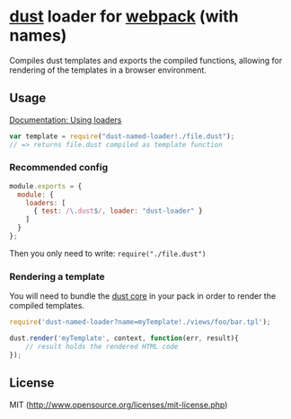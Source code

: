 # [dust](https://github.com/linkedin/dustjs) loader for [webpack](http://webpack.github.io/) (with names)

Compiles dust templates and exports the compiled functions, allowing for rendering of the templates in a browser environment.

## Usage

[Documentation: Using loaders](http://webpack.github.io/docs/using-loaders.html)

``` javascript
var template = require("dust-named-loader!./file.dust");
// => returns file.dust compiled as template function
```

### Recommended config

``` javascript
module.exports = {
  module: {
    loaders: [
      { test: /\.dust$/, loader: "dust-loader" }
    ]
  }
};
```

Then you only need to write: `require("./file.dust")`

### Rendering a template

You will need to bundle the [dust core](https://github.com/linkedin/dustjs/blob/master/dist/dust-core.js) in your pack in order to render the compiled templates.

```javascript
require('dust-named-loader?name=myTemplate!./views/foo/bar.tpl');

dust.render('myTemplate', context, function(err, result){
	// result holds the rendered HTML code
});
```

## License

MIT (http://www.opensource.org/licenses/mit-license.php)
